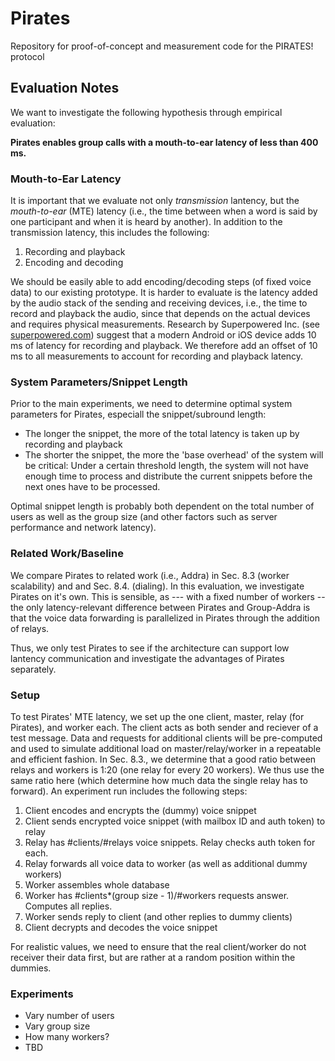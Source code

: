 # Pirates

Repository for proof-of-concept and measurement code for the PIRATES! protocol

## Evaluation Notes

We want to investigate the following hypothesis through empirical evaluation:

**Pirates enables group calls with a mouth-to-ear latency of less than 400 ms.**

### Mouth-to-Ear Latency

It is important that we evaluate not only *transmission* lantency, but the *mouth-to-ear* (MTE) latency (i.e., the time between when a word is said by one participant and when it is heard by another).
In addition to the transmission latency, this includes the following:

1. Recording and playback
2. Encoding and decoding

We should be easily able to add encoding/decoding steps (of fixed voice data) to our existing prototype.
It is harder to evaluate is the latency added by the audio stack of the sending and receiving devices, i.e., the time to record and playback the audio, since that depends on the actual devices and requires physical measurements.
Research by Superpowered Inc. (see [superpowered.com](https://superpowered.com/superpowered-android-media-server)) suggest that a modern Android or iOS device adds 10 ms of latency for recording and playback.
We therefore add an offset of 10 ms to all measurements to account for recording and playback latency.

### System Parameters/Snippet Length

Prior to the main experiments, we need to determine optimal system parameters for Pirates, especiall the snippet/subround length:

- The longer the snippet, the more of the total latency is taken up by recording and playback
- The shorter the snippet, the more the 'base overhead' of the system will be critical:
        Under a certain threshold length, the system will not have enough time to process and distribute the current snippets before the next ones have to be processed.

Optimal snippet length is probably both dependent on the total number of users as well as the group size (and other factors such as server performance and network latency). 

### Related Work/Baseline

We compare Pirates to related work (i.e., Addra) in Sec. 8.3 (worker scalability) and and Sec. 8.4. (dialing).
In this evaluation, we investigate Pirates on it's own.
This is sensible, as --- with a fixed number of workers -- the only latency-relevant difference between Pirates and Group-Addra is that the voice data forwarding is parallelized in Pirates through the addition of relays.

Thus, we only test Pirates to see if the architecture can support low lantency communication and investigate the advantages of Pirates separately.

### Setup 

To test Pirates' MTE latency, we set up the one client, master, relay (for Pirates), and worker each.
The client acts as both sender and reciever of a test message.
Data and requests for additional clients will be pre-computed and used to simulate additional load on master/relay/worker in a repeatable and efficient fashion.
In Sec. 8.3., we determine that a good ratio between relays and workers is 1:20 (one relay for every 20 workers).
We thus use the same ratio here (which determine how much data the single relay has to forward).
An experiment run includes the following steps:

1. Client encodes and encrypts the (dummy) voice snippet
2. Client sends encrypted voice snippet (with mailbox ID and auth token) to relay
3. Relay has #clients/#relays voice snippets.
    Relay checks auth token for each.
4. Relay forwards all voice data to worker (as well as additional dummy workers)
5. Worker assembles whole database
6. Worker has #clients*(group size - 1)/#workers requests answer.
    Computes all replies.
7. Worker sends reply to client (and other replies to dummy clients)
8. Client decrypts and decodes the voice snippet

For realistic values, we need to ensure that the real client/worker do not receiver their data first, but are rather at a random position within the dummies.

### Experiments

- Vary number of users
- Vary group size
- How many workers?
- TBD
